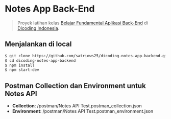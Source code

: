 # Notes App Back-End

> Proyek latihan kelas [Belajar Fundamental Aplikasi Back-End](https://www.dicoding.com/academies/271) di [Dicoding Indonesia](https://www.dicoding.com).

## Menjalankan di local

```bash
$ git clone https://github.com/satriows25/dicoding-notes-app-backend.git
$ cd dicoding-notes-app-backend
$ npm install
$ npm start-dev
```

## Postman Collection dan Environment untuk Notes API

- **Collection**: /postman/Notes API Test.postman_collection.json
- **Environment**: /postman/Notes API Test.postman_environment.json
